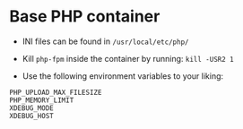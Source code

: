 # Base PHP container

- INI files can be found in `/usr/local/etc/php/`
- Kill `php-fpm` inside the container by running: `kill -USR2 1`

- Use the following environment variables to your liking:

```
PHP_UPLOAD_MAX_FILESIZE
PHP_MEMORY_LIMIT
XDEBUG_MODE
XDEBUG_HOST
```
